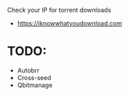Check your IP for torrent downloads

- https://iknowwhatyoudownload.com


# TODO:
- Autobrr
- Cross-seed
- Qbitmanage